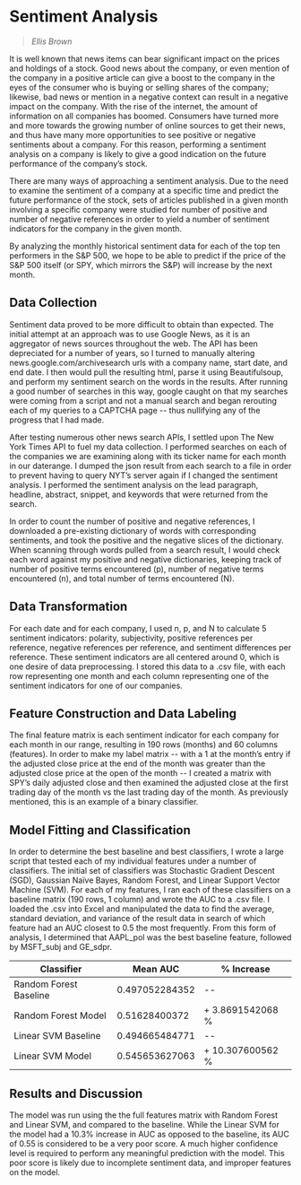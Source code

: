 # Sentiment Analysis
> *Ellis Brown*

It is well known that news items can bear significant impact on the prices and holdings of a stock. Good news about the
company, or even mention of the company in a positive article can give a boost to the company in the eyes of the
consumer who is buying or selling shares of the company; likewise, bad news or mention in a negative context can result
in a negative impact on the company.  With the rise of the internet, the amount of information on all companies has
boomed. Consumers have turned more and more towards the growing number of online sources to get their news, and thus
have many more opportunities to see positive or negative sentiments about a company. For this reason, performing a
sentiment analysis on a company is likely to give a good indication on the future performance of the company’s stock.

There are many ways of approaching a sentiment analysis. Due to the need to examine the sentiment of a company at a
specific time and predict the future performance of the stock, sets of articles published in a given month involving a
specific company were studied for number of positive and number of negative references in order to yield a number of
sentiment indicators for the company in the given month.
    
By analyzing the monthly historical sentiment data for each of the top ten performers in the S&P 500, we hope to be
able to predict if the price of the S&P 500 itself (or SPY, which mirrors the S&P) will increase by the next month.

##  Data Collection
Sentiment data proved to be more difficult to obtain than expected. The initial attempt at an approach was to use
Google News, as it is an aggregator of news sources throughout the web. The API has been depreciated for a number of
years, so I turned to manually altering news.google.com/archivesearch urls with a company name, start date, and end
date. I then would pull the resulting html, parse it using Beautifulsoup, and perform my sentiment search on the
words in the results. After running a good number of searches in this way, google caught on that my searches were
coming from a script and not a manual search and began rerouting each of my queries to a CAPTCHA page -- thus
nullifying any of the progress that I had made.

After testing numerous other news search APIs, I settled upon The New York Times API to fuel my data collection. I
performed searches on each of the companies we are examining along with its ticker name for each month in our
daterange. I dumped the json result from each search to a file in order to prevent having to query NYT’s server
again if I changed the sentiment analysis. I performed the sentiment analysis on the lead paragraph, headline,
abstract, snippet, and keywords that were returned from the search.

In order to count the number of positive and negative references, I downloaded a pre-existing dictionary of words
with corresponding sentiments, and took the positive and the negative slices of the dictionary. When scanning
through words pulled from a search result, I would check each word against my positive and negative dictionaries,
keeping track of number of positive terms encountered (p), number of negative terms encountered (n), and total
number of terms encountered (N). 

## Data Transformation
For each date and for each company, I used n, p, and N to calculate 5 sentiment indicators: polarity, subjectivity,
positive references per reference, negative references per reference, and sentiment differences per reference. These
sentiment indicators are all centered around 0, which is one desire of data preprocessing. I stored this data to a
.csv file, with each row representing one month and each column representing one of the sentiment indicators for one
of our companies.


## Feature Construction and Data Labeling
The final feature matrix is each sentiment indicator for each company for each month in our range, resulting in 190
rows (months) and 60 columns (features).
In order to make my label matrix -- with a 1 at the month’s entry if the adjusted close price at the end of the
month was greater than the adjusted close price at the open of the month -- I created a matrix with SPY’s daily
adjusted close and then examined the adjusted close at the first trading day of the month vs the last trading day of
the month. As previously mentioned, this is an example of a binary classifier.

## Model Fitting and Classification
In order to determine the best baseline and best classifiers, I wrote a large script that tested each of my
individual features under a number of classifiers. The initial set of classifiers was Stochastic Gradient Descent
(SGD), Gaussian Naïve Bayes, Random Forest, and Linear Support Vector Machine (SVM).  For each of my features, I ran
each of these classifiers on a baseline matrix (190 rows, 1 column) and wrote the AUC to a .csv file. I loaded the
.csv into Excel and manipulated the data to find the average, standard deviation, and variance of the result data in
search of which feature had an AUC closest to 0.5 the most frequently. From this form of analysis, I determined that
AAPL_pol was the best baseline feature, followed by MSFT_subj and GE_sdpr.


|Classifier|Mean AUC|% Increase|
|---|---|---|
|Random Forest Baseline|0.497052284352|-- |
|Random Forest Model|0.51628400372|+ 3.8691542068 %|
|Linear SVM Baseline|0.494665484771|--|
|Linear SVM Model|0.545653627063|+ 10.307600562 %|

## Results and Discussion
The model was run using the the full features matrix with Random Forest and Linear SVM, and compared to the
baseline. While the Linear SVM for the model had a 10.3% increase in AUC as opposed to the baseline, its AUC of 0.55
is considered to be a very poor score. A much higher confidence level is required to perform any meaningful
prediction with the model. This poor score is likely due to incomplete sentiment data, and improper features on the
model. 


